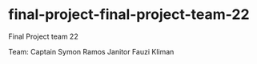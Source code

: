 # final-project-final-project-team-22

Final Project team 22

Team: 
Captain Symon Ramos 
Janitor Fauzi Kliman
